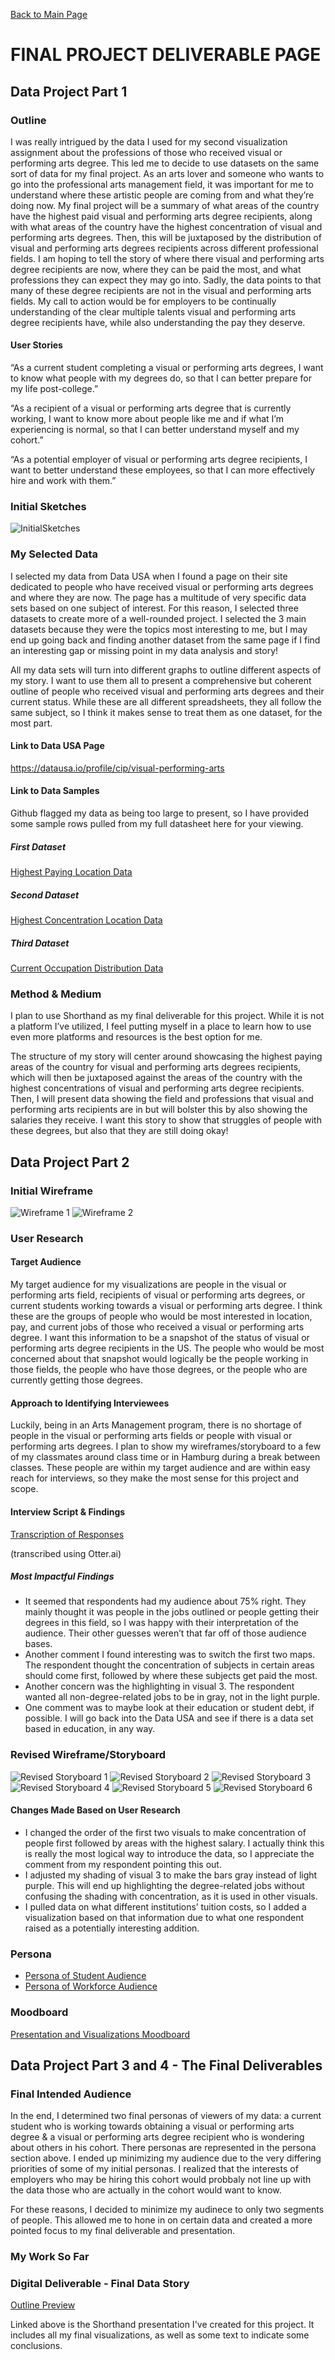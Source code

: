[Back to Main Page](/Emanuelson_Portfolio)

# FINAL PROJECT DELIVERABLE PAGE

## Data Project Part 1

### Outline

I was really intrigued by the data I used for my second visualization assignment about the professions of those who received visual or performing arts degree. This led me to decide to use datasets on the same sort of data for my final project. As an arts lover and someone who wants to go into the professional arts management field, it was important for me to understand where these artistic people are coming from and what they’re doing now. 
My final project will be a summary of what areas of the country have the highest paid visual and performing arts degree recipients, along with what areas of the country have the highest concentration of visual and performing arts degrees. Then, this will be juxtaposed by the distribution of visual and performing arts degrees recipients across different professional fields.
I am hoping to tell the story of where there visual and performing arts degree recipients are now, where they can be paid the most, and what professions they can expect they may go into. Sadly, the data points to that many of these degree recipients are not in the visual and performing arts fields. My call to action would be for employers to be continually understanding of the clear multiple talents visual and performing arts degree recipients have, while also understanding the pay they deserve.

#### User Stories
“As a current student completing a visual or performing arts degrees, I want to know what people with my degrees do, so that I can better prepare for my life post-college.”

“As a recipient of a visual or performing arts degree that is currently working, I want to know more about people like me and if what I’m experiencing is normal, so that I can better understand myself and my cohort.”

“As a potential employer of visual or performing arts degree recipients, I want to better understand these employees, so that I can more effectively hire and work with them.”

### Initial Sketches

![InitialSketches](InitialDataVizSketches.jpg)

### My Selected Data

I selected my data from Data USA when I found a page on their site dedicated to people who have received visual or performing arts degrees and where they are now. The page has a multitude of very specific data sets based on one subject of interest. For this reason, I selected three datasets to create more of a well-rounded project. I selected the 3 main datasets because they were the topics most interesting to me, but I may end up going back and finding another dataset from the same page if I find an interesting gap or missing point in my data analysis and story!

All my data sets will turn into different graphs to outline different aspects of my story. I want to use them all to present a comprehensive but coherent outline of people who received visual and performing arts degrees and their current status. While these are all different spreadsheets, they all follow the same subject, so I think it makes sense to treat them as one dataset, for the most part.

#### Link to Data USA Page
https://datausa.io/profile/cip/visual-performing-arts

#### Link to Data Samples

Github flagged my data as being too large to present, so I have provided some sample rows pulled from my full datasheet here for your viewing.
##### First Dataset
[Highest Paying Location Data](HighestPaying_Locations_Sample.xlsx)

##### Second Dataset
[Highest Concentration Location Data](SpecialtyLocation_Sample.xlsx)

##### Third Dataset
[Current Occupation Distribution Data](CurrentOccupations_Sample.xlsx)


### Method & Medium

I plan to use Shorthand as my final deliverable for this project. While it is not a platform I’ve utilized, I feel putting myself in a place to learn how to use even more platforms and resources is the best option for me. 

The structure of my story will center around showcasing the highest paying areas of the country for visual and performing arts degrees recipients, which will then be juxtaposed against the areas of the country with the highest concentrations of visual and performing arts degree recipients. Then, I will present data showing the field and professions that visual and performing arts recipients are in but will bolster this by also showing the salaries they receive. I want this story to show that struggles of people with these degrees, but also that they are still doing okay! 

## Data Project Part 2

### Initial Wireframe

![Wireframe 1](/DataViz_1.jpg)
![Wireframe 2](/DataViz_2.jpg)

### User Research

#### Target Audience
My target audience for my visualizations are people in the visual or performing arts field, recipients of visual or performing arts degrees, or current students working towards a visual or performing arts degree. I think these are the groups of people who would be most interested in location, pay, and current jobs of those who received a visual or performing arts degree. I want this information to be a snapshot of the status of visual or performing arts degree recipients in the US. The people who would be most concerned about that snapshot would logically be the people working in those fields, the people who have those degrees, or the people who are currently getting those degrees.

#### Approach to Identifying Interviewees
Luckily, being in an Arts Management program, there is no shortage of people in the visual or performing arts fields or people with visual or performing arts degrees. I plan to show my wireframes/storyboard to a few of my classmates around class time or in Hamburg during a break between classes. These people are within my target audience and are within easy reach for interviews, so they make the most sense for this project and scope.

#### Interview Script & Findings
[Transcription of Responses](Interviews.pdf) 

(transcribed using Otter.ai)

##### Most Impactful Findings
- It seemed that respondents had my audience about 75% right. They mainly thought it was people in the jobs outlined or people getting their degrees in this field, so I was happy with their interpretation of the audience. Their other guesses weren’t that far off of those audience bases. 
- Another comment I found interesting was to switch the first two maps. The respondent thought the concentration of subjects in certain areas should come first, followed by where these subjects get paid the most.
- Another concern was the highlighting in visual 3. The respondent wanted all non-degree-related jobs to be in gray, not in the light purple.
- One comment was to maybe look at their education or student debt, if possible. I will go back into the Data USA and see if there is a data set based in education, in any way.

### Revised Wireframe/Storyboard

![Revised Storyboard 1](/Fin_DataViz_1.jpg)
![Revised Storyboard 2](/Fin_DataViz_2.jpg)
![Revised Storyboard 3](/Fin_DataViz_3.jpg)
![Revised Storyboard 4](/Fin_DataViz_4.jpg)
![Revised Storyboard 5](/Fin_DataViz_5.jpg)
![Revised Storyboard 6](/Fin_DataViz_6.jpg)

#### Changes Made Based on User Research
- I changed the order of the first two visuals to make concentration of people first followed by areas with the highest salary. I actually think this is really the most logical way to introduce the data, so I appreciate the comment from my respondent pointing this out.
- I adjusted my shading of visual 3 to make the bars gray instead of light purple. This will end up highlighting the degree-related jobs without confusing the shading with concentration, as it is used in other visuals.
- I pulled data on what different institutions’ tuition costs, so I added a visualization based on that information due to what one respondent raised as a potentially interesting addition. 


### Persona

- [Persona of Student Audience](Persona_Anna.pdf)
- [Persona of Workforce Audience](Persona_Daniel.pdf)


### Moodboard

[Presentation and Visualizations Moodboard](Moodboard.pdf)

## Data Project Part 3 and 4 - The Final Deliverables

### Final Intended Audience

In the end, I determined two final personas of viewers of my data: a current student who is working towards obtaining a visual or performing arts degree & a visual or performing arts degree recipient who is wondering about others in his cohort. There personas are represented in the persona section above. I ended up minimizing my audience due to the very differing priorities of some of my initial personas. I realized that the interests of employers who may be hiring this cohort would probbaly not line up with the data those who are actually in the cohort would want to know.

For these reasons, I decided to minimize my audinece to only two segments of people. This allowed me to hone in on certain data and created a more pointed focus to my final deliverable and presentation.

### My Work So Far

### Digital Deliverable - Final Data Story

[Outline Preview](https://preview.shorthand.com/eD7LOH88KKM9Zpuo)

Linked above is the Shorthand presentation I've created for this project. It includes all my final visualizations, as well as some text to indicate some conclusions. 

